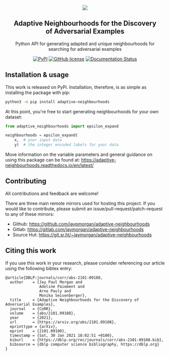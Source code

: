 <div align="center">

![](./docs/logo.png)

## Adaptive Neighbourhoods for the Discovery<br/> of Adversarial Examples

Python API for generating adapted and unique neighbourhoods for
searching for adversarial examples

[![PyPI](https://img.shields.io/pypi/v/adaptive-neighbourhoods?style=flat-square&color=green)](https://pypi.python.org/pypi/adaptive-neighbourhoods/)
[![GitHub license](https://img.shields.io/github/license/jaypmorgan/adaptive-neighbourhoods.svg?style=flat-square)](https://github.com/jaypmorgan/adaptive-neighbourhoods/blob/master/LICENSE)
[![Documentation Status](https://readthedocs.org/projects/adaptive-neighbourhoods/badge/?version=latest&style=flat-square)](https://adaptive-neighbourhoods.readthedocs.io/en/latest/?badge=latest)

</div>

## Installation & usage

This work is released on PyPi. Installation, therefore, is as simple as installing the package with pip:

```bash
python3 -m pip install adaptive-neighbourhoods
```

At this point, you're free to start generating neighbourhoods for your own dataset:

```python
from adaptive_neighbourhoods import epsilon_expand

neighbourhoods = epsilon_expand(
    x,  # your input data
    y)  # the integer encoded labels for your data
```

Move information on the variable parameters and general guidance on using this package can be found at: https://adaptive-neighbourhoods.readthedocs.io/en/latest/

## Contributing

All contributions and feedback are welcome!

There are three main remote mirrors used for hosting this project. If
you would like to contribute, please submit an
issue/pull-request/patch-request to any of these mirrors:

- Github: https://github.com/jaypmorgan/adaptive-neighbourhoods
- Gitlab: https://gitlab.com/jaymorgan/adaptive-neighbourhoods
- Source Hut: https://git.sr.ht/~jaymorgan/adaptive-neighbourhoods

## Citing this work

If you use this work in your research, please consider referencing our
article using the following bibtex entry:

```
@article{DBLP:journals/corr/abs-2101-09108,
  author    = {Jay Paul Morgan and
               Adeline Paiement and
               Arno Pauly and
               Monika Seisenberger},
  title     = {Adaptive Neighbourhoods for the Discovery of Adversarial Examples},
  journal   = {CoRR},
  volume    = {abs/2101.09108},
  year      = {2021},
  url       = {https://arxiv.org/abs/2101.09108},
  eprinttype = {arXiv},
  eprint    = {2101.09108},
  timestamp = {Sat, 30 Jan 2021 18:02:51 +0100},
  biburl    = {https://dblp.org/rec/journals/corr/abs-2101-09108.bib},
  bibsource = {dblp computer science bibliography, https://dblp.org}
}
```
